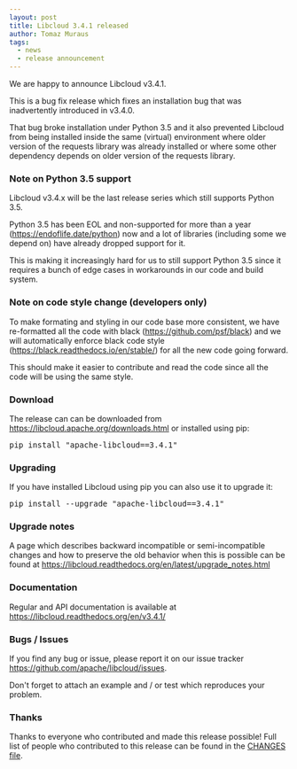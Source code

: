 ```yaml
---
layout: post
title: Libcloud 3.4.1 released
author: Tomaz Muraus
tags:
  - news
  - release announcement
---
```


We are happy to announce Libcloud v3.4.1.

This is a bug fix release which fixes an installation bug that was inadvertently
introduced in v3.4.0.

That bug broke installation under Python 3.5 and it also prevented Libcloud
from being installed inside the same (virtual) environment where older version
of the requests library was already installed or where some other dependency
depends on older version of the requests library.

### Note on Python 3.5 support

Libcloud v3.4.x will be the last release series which still supports Python
3.5.

Python 3.5 has been EOL and non-supported for more than a year
(<https://endoflife.date/python>) now and a lot of libraries (including some we
depend on) have already dropped support for it.

This is making it increasingly hard for us to still support Python 3.5 since
it requires a bunch of edge cases in workarounds in our code and build system.

### Note on code style change (developers only)

To make formating and styling in our code base more consistent, we have
re-formatted all the code with black (<https://github.com/psf/black>) and we will
automatically enforce black code style (<https://black.readthedocs.io/en/stable/>)
for all the new code going forward.

This should make it easier to contribute and read the code since all the code
will be using the same style.

### Download

The release can can be downloaded from
<https://libcloud.apache.org/downloads.html> or installed using pip:

<pre>
pip install "apache-libcloud==3.4.1"
</pre>

### Upgrading

If you have installed Libcloud using pip you can also use it to upgrade it:

<pre>
pip install --upgrade "apache-libcloud==3.4.1"
</pre>

### Upgrade notes

A page which describes backward incompatible or semi-incompatible
changes and how to preserve the old behavior when this is possible
can be found at <https://libcloud.readthedocs.org/en/latest/upgrade_notes.html>

### Documentation

Regular and API documentation is available at <https://libcloud.readthedocs.org/en/v3.4.1/>

### Bugs / Issues

If you find any bug or issue, please report it on our issue tracker
<https://github.com/apache/libcloud/issues>.

Don't forget to attach an example and / or test which reproduces your
problem.

### Thanks

Thanks to everyone who contributed and made this release possible! Full
list of people who contributed to this release can be found in the
[CHANGES file][1].

[1]: https://libcloud.readthedocs.org/en/v3.4.1/changelog.html
[2]: https://github.com/olegrtecno
[3]: https://github.com/RunOrVeith
